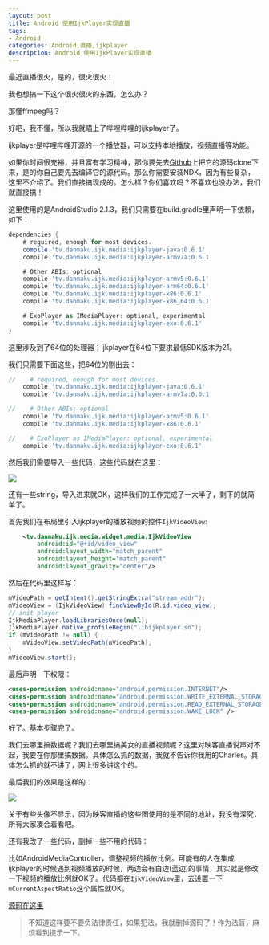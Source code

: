 ```yaml
---
layout: post
title: Android 使用IjkPlayer实现直播
tags:
- Android
categories: Android,直播,ijkplayer
description: Android 使用IjkPlayer实现直播
---
```


最近直播很火，是的，很火很火！

我也想搞一下这个很火很火的东西，怎么办？

那懂ffmpeg吗？

好吧，我不懂，所以我就瞄上了哔哩哔哩的ijkplayer了。

ijkplayer是哔哩哔哩开源的一个播放器，可以支持本地播放，视频直播等功能。

如果你时间很充裕，并且富有学习精神，那你要先去[Github](https://github.com/Bilibili/ijkplayer)上把它的源码clone下来，是的你自己要先去编译它的源代码。那么你需要安装NDK，因为有些复杂，这里不介绍了。我们直接搞现成的。怎么样？你们喜欢吗？不喜欢也没办法，我们就直接搞！

这里使用的是AndroidStudio 2.1.3，我们只需要在build.gradle里声明一下依赖，如下：

```groovy
dependencies {
    # required, enough for most devices.
    compile 'tv.danmaku.ijk.media:ijkplayer-java:0.6.1'
    compile 'tv.danmaku.ijk.media:ijkplayer-armv7a:0.6.1'

    # Other ABIs: optional
    compile 'tv.danmaku.ijk.media:ijkplayer-armv5:0.6.1'
    compile 'tv.danmaku.ijk.media:ijkplayer-arm64:0.6.1'
    compile 'tv.danmaku.ijk.media:ijkplayer-x86:0.6.1'
    compile 'tv.danmaku.ijk.media:ijkplayer-x86_64:0.6.1'

    # ExoPlayer as IMediaPlayer: optional, experimental
    compile 'tv.danmaku.ijk.media:ijkplayer-exo:0.6.1'
}
```

这里涉及到了64位的处理器；ijkplayer在64位下要求最低SDK版本为21。

我们只需要下面这些，把64位的剔出去：

```groovy
//    # required, enough for most devices.
    compile 'tv.danmaku.ijk.media:ijkplayer-java:0.6.1'
    compile 'tv.danmaku.ijk.media:ijkplayer-armv7a:0.6.1'

//    # Other ABIs: optional
    compile 'tv.danmaku.ijk.media:ijkplayer-armv5:0.6.1'
    compile 'tv.danmaku.ijk.media:ijkplayer-x86:0.6.1'

//    # ExoPlayer as IMediaPlayer: optional, experimental
    compile 'tv.danmaku.ijk.media:ijkplayer-exo:0.6.1'
```

然后我们需要导入一些代码，这些代码就在这里：

![](http://7xrxe7.com1.z0.glb.clouddn.com/ijkplayer%E5%8C%85%E7%BB%93%E6%9E%84%E5%9B%BE.png)

还有一些string，导入进来就OK，这样我们的工作完成了一大半了，剩下的就简单了。

首先我们在布局里引入ijkplayer的播放视频的控件`IjkVideoView`:

```xml
    <tv.danmaku.ijk.media.widget.media.IjkVideoView
        android:id="@+id/video_view"
        android:layout_width="match_parent"
        android:layout_height="match_parent"
        android:layout_gravity="center"/>		
```

然后在代码里这样写：

```java
mVideoPath = getIntent().getStringExtra("stream_addr");
mVideoView = (IjkVideoView) findViewById(R.id.video_view);
// init player
IjkMediaPlayer.loadLibrariesOnce(null);
IjkMediaPlayer.native_profileBegin("libijkplayer.so");
if (mVideoPath != null) {
    mVideoView.setVideoPath(mVideoPath);
}
mVideoView.start();
```

最后声明一下权限：

```xml
<uses-permission android:name="android.permission.INTERNET"/>
<uses-permission android:name="android.permission.WRITE_EXTERNAL_STORAGE"/>
<uses-permission android:name="android.permission.READ_EXTERNAL_STORAGE"/>
<uses-permission android:name="android.permission.WAKE_LOCK" />
```

好了。基本步骤完了。

我们去哪里搞数据呢？我们去哪里搞美女的直播视频呢？这里对映客直播说声对不起，我要在你那里搞数据。具体怎么抓的数据，我就不告诉你我用的Charles。具体怎么抓的就不讲了，网上很多讲这个的。

最后我们的效果是这样的：

![](http://7xrxe7.com1.z0.glb.clouddn.com/ijk%E7%9B%B4%E6%92%AD%E6%BC%94%E7%A4%BA.gif)

关于有些头像不显示，因为映客直播的这些图使用的是不同的地址，我没有深究，所有大家凑合着看吧。

还有我改了一些代码，删掉一些不用的代码：

比如AndroidMediaController，调整视频的播放比例。可能有的人在集成ijkplayer的时候遇到视频播放的时候，两边会有白边(蓝边)的事情，其实就是修改一下视频的播放比例就OK了。代码都在`IjkVideoView`里，去设置一下`mCurrentAspectRatio`这个属性就OK。

[源码在这里](https://github.com/TengLeeIT/Living)
> 不知道这样要不要负法律责任，如果犯法，我就删掉源码了！作为法盲，麻烦看到提示一下。
